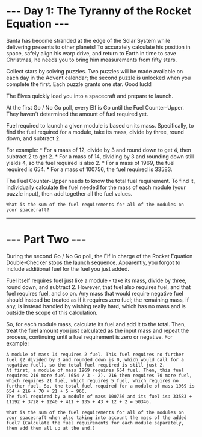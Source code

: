 # --- Day 1: The Tyranny of the Rocket Equation ---

Santa has become stranded at the edge of the Solar System while delivering presents to other planets! To accurately calculate his position in space, safely align his warp drive, and return to Earth in time to save Christmas, he needs you to bring him measurements from fifty stars.


Collect stars by solving puzzles. Two puzzles will be made available on each day in the Advent calendar; the second puzzle is unlocked when you complete the first. Each puzzle grants one star. Good luck!


The Elves quickly load you into a spacecraft and prepare to launch.


At the first Go / No Go poll, every Elf is Go until the Fuel Counter-Upper. They haven't determined the amount of fuel required yet.


Fuel required to launch a given module is based on its mass. Specifically, to find the fuel required for a module, take its mass, divide by three, round down, and subtract 2.


For example:
    * For a mass of 12, divide by 3 and round down to get 4, then subtract 2 to get 2.
    * For a mass of 14, dividing by 3 and rounding down still yields 4, so the fuel required is also 2.
    * For a mass of 1969, the fuel required is 654.
    * For a mass of 100756, the fuel required is 33583.


The Fuel Counter-Upper needs to know the total fuel requirement. To find it, individually calculate the fuel needed for the mass of each module (your puzzle input), then add together all the fuel values.



`What is the sum of the fuel requirements for all of the modules on your spacecraft?`

- - - 

# --- Part Two ---

During the second Go / No Go poll, the Elf in charge of the Rocket Equation Double-Checker stops the launch sequence. Apparently, you forgot to include additional fuel for the fuel you just added.


Fuel itself requires fuel just like a module - take its mass, divide by three, round down, and subtract 2. However, that fuel also requires fuel, and that fuel requires fuel, and so on. Any mass that would require negative fuel should instead be treated as if it requires zero fuel; the remaining mass, if any, is instead handled by wishing really hard, which has no mass and is outside the scope of this calculation.


So, for each module mass, calculate its fuel and add it to the total. Then, treat the fuel amount you just calculated as the input mass and repeat the process, continuing until a fuel requirement is zero or negative. For example:


    A module of mass 14 requires 2 fuel. This fuel requires no further fuel (2 divided by 3 and rounded down is 0, which would call for a negative fuel), so the total fuel required is still just 2.
    At first, a module of mass 1969 requires 654 fuel. Then, this fuel requires 216 more fuel (654 / 3 - 2). 216 then requires 70 more fuel, which requires 21 fuel, which requires 5 fuel, which requires no further fuel. So, the total fuel required for a module of mass 1969 is 654 + 216 + 70 + 21 + 5 = 966.
    The fuel required by a module of mass 100756 and its fuel is: 33583 + 11192 + 3728 + 1240 + 411 + 135 + 43 + 12 + 2 = 50346.


`What is the sum of the fuel requirements for all of the modules on your spacecraft when also taking into account the mass of the added fuel? (Calculate the fuel requirements for each module separately, then add them all up at the end.)`

